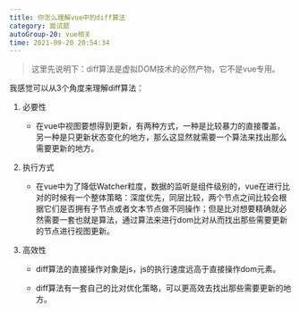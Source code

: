 ```yaml
---
title: 你怎么理解vue中的diff算法
category: 面试题
autoGroup-20: vue相关
time: 2021-09-20 20:54:34
---
```


> 这里先说明下：diff算法是虚拟DOM技术的必然产物，它不是vue专用。

我感觉可以从3个角度来理解diff算法：

1. 必要性

   - 在vue中视图要想得到更新，有两种方式，一种是比较暴力的直接覆盖，另一种是只更新状态变化的地方，那么这显然就需要一个算法来找出那么需要更新的地方。

2. 执行方式

   - 在vue中为了降低Watcher粒度，数据的监听是组件级别的，vue在进行比对的时候有一个整体策略：深度优先，同层比较，两个节点之间比较会根据它们是否拥有子节点或者文本节点做不同操作；但是比对想要精确就必然需要一套也就是算法，通过算法来进行dom比对从而找出那些需要更新的节点进行视图更新。

3. 高效性

   - diff算法的直接操作对象是js，js的执行速度远高于直接操作dom元素。

   - diff算法有一套自己的比对优化策略，可以更高效去找出那些需要更新的地方。

     

